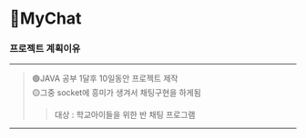 # 🐥MyChat

<h3>프로젝트 계획이유</h3>

------------
>🟢JAVA 공부 1달후 10일동안 프로젝트 제작<br> 
>🟡그중 socket에 흥미가 생겨서 채팅구현을 하게됨
>> 대상 : 학교아이들을 위한 반 채팅 프로그램

------------
